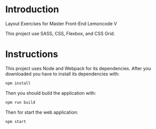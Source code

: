 # Introduction
Layout Exercises for Master Front-End Lemoncode V 

This project use SASS, CSS, Flexbox, and CSS Grid.

# Instructions
This project uses Node and Webpack for its dependencies. After you downloaded you have to install its dependencies with:

```bash
npm install
```

Then you should build the application with:

```bash
npm run build
```

Then for start the web application:


```bash
npm start
```

